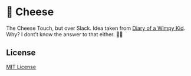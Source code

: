 # 🧀 Cheese

The Cheese Touch, but over Slack. Idea taken from [Diary of a Wimpy Kid](https://diary-of-a-wimpy-kid.fandom.com/wiki/Cheese_Touch). Why? I dont’t know the answer to that either. 🤷‍♂

## License

[MIT License](LICENSE.txt)
